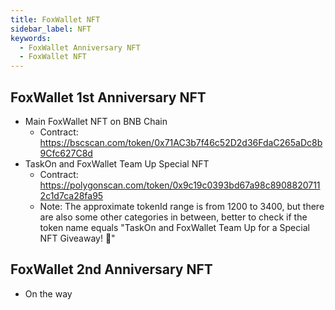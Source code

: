 ```yaml
---
title: FoxWallet NFT
sidebar_label: NFT
keywords:
  - FoxWallet Anniversary NFT
  - FoxWallet NFT
---
```


## FoxWallet 1st Anniversary NFT
- Main FoxWallet NFT on BNB Chain
  - Contract: https://bscscan.com/token/0x71AC3b7f46c52D2d36FdaC265aDc8b9Cfc627C8d
- TaskOn and FoxWallet Team Up Special NFT
  - Contract: https://polygonscan.com/token/0x9c19c0393bd67a98c89088207112c1d7ca28fa95
  - Note: The approximate tokenId range is from 1200 to 3400, but there are also some other categories in between, better to check if the token name equals "TaskOn and FoxWallet Team Up for a Special NFT Giveaway! 🎉"

## FoxWallet 2nd Anniversary NFT
- On the way